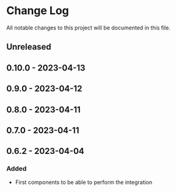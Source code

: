 # Change Log

All notable changes to this project will be documented in this file.

## Unreleased

## 0.10.0 - 2023-04-13

## 0.9.0 - 2023-04-12

## 0.8.0 - 2023-04-11

## 0.7.0 - 2023-04-11

## 0.6.2 - 2023-04-04
### Added
- First components to be able to perform the integration

